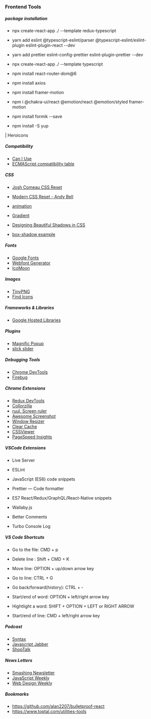### Frontend Tools

##### package installation

- npx create-react-app ./ --template redux-typescript
- yarn add eslint @typescript-eslint/parser @typescript-eslint/eslint-plugin eslint-plugin-react --dev
- yarn add prettier eslint-config-prettier eslint-plugin-prettier --dev

- npx create-react-app ./ --template typescript
- npm install react-router-dom@6
- npm install axios

- npm install framer-motion
- npm i @chakra-ui/react @emotion/react @emotion/styled framer-motion
- npm install formik --save
- npm install -S yup


| Heroicons

##### Compatibility

- [Can I Use](http://caniuse.com/)
- [ECMAScript compatibility table](http://kangax.github.io/compat-table/es6/)


##### CSS

- [Josh Comeau CSS Reset](https://www.joshwcomeau.com/css/custom-css-reset/)
- [Modern CSS Reset - Andy Bell](https://gist.github.com/Asjas/4b0736108d56197fce0ec9068145b421)

- [animation](https://animista.net/)
- [Gradient](https://cssgradient.io/)
- [Designing Beautiful Shadows in CSS](https://www.joshwcomeau.com/css/designing-shadows/)
- [box-shadow example](https://getcssscan.com/css-box-shadow-examples)


##### Fonts

- [Google Fonts](https://www.google.com/fonts)
- [Webfont Generator](http://www.fontsquirrel.com/tools/webfont-generator)
- [IcoMoon](https://icomoon.io/)


##### Images

- [TinyPNG](https://tinypng.com/)
- [Find Icons](http://findicons.com/)


##### Frameworks & Libraries

- [Google Hosted Libraries](https://developers.google.com/speed/libraries)


##### Plugins

- [Magnific Popup](http://dimsemenov.com/plugins/magnific-popup/)
- [slick slider](http://kenwheeler.github.io/slick/)


##### Debugging Tools

- [Chrome DevTools](https://developers.google.com/chrome-developer-tools/)
- [Firebug](http://getfirebug.com/)


##### Chrome Extensions

- [Redux DevTools](https://chrome.google.com/webstore/detail/redux-devtools/lmhkpmbekcpmknklioeibfkpmmfibljd)
- [Collorzilla](https://chrome.google.com/webstore/detail/colorzilla/bhlhnicpbhignbdhedgjhgdocnmhomnp)
- [ruul. Screen ruler](https://chrome.google.com/webstore/detail/ruul-screen-ruler/mlbnpnlmfngmlcmkhjpbfokdphfehhjj)
- [Awesome Screenshot](https://chrome.google.com/webstore/detail/awesome-screenshot-captur/alelhddbbhepgpmgidjdcjakblofbmce)
- [Window Resizer](https://chrome.google.com/webstore/detail/window-resizer/kkelicaakdanhinjdeammmilcgefonfh)
- [Clear Cache](https://chrome.google.com/webstore/detail/clear-cache/cppjkneekbjaeellbfkmgnhonkkjfpdn)
- [CSSViewer](https://chrome.google.com/webstore/detail/cssviewer/ggfgijbpiheegefliciemofobhmofgce)
- [PageSpeed Insights](https://chrome.google.com/webstore/detail/pagespeed-insights-by-goo/gplegfbjlmmehdoakndmohflojccocli)

##### VSCode Extensions

- Live Server
- ESLint
- JavaScript (ES6) code snippets
- Prettier — Code formatter
- ES7 React/Redux/GraphQL/React-Native snippets

- Wallaby.js
- Better Comments
- Turbo Console Log

##### VS Code Shortcuts
- Go to the file: CMD + p

- Delete line : Shift + CMD + K
- Move line: OPTION + up/down arrow key
- Go to line: CTRL + G
- Go back/forward(history): CTRL + -

- Start/end of word: OPTION + left/right arrow key
- Hightlight a word: SHIFT + OPTION + LEFT or RIGHT ARROW

- Start/end of line: CMD + left/right arrow key

##### Podcast

- [Syntax](https://syntax.fm/)
- [Javascript Jabber](https://topenddevs.com/podcasts/javascript-jabber)
- [ShopTalk](http://shoptalkshow.com/)

##### News Letters

- [Smashing Newsletter](http://www.smashingmagazine.com/the-smashing-newsletter/)
- [JavaScript Weekly](http://javascriptweekly.com/)
- [Web Design Weekly](http://web-design-weekly.com/)

##### Bookmarks

- https://github.com/alan2207/bulletproof-react
- https://www.toptal.com/utilities-tools
